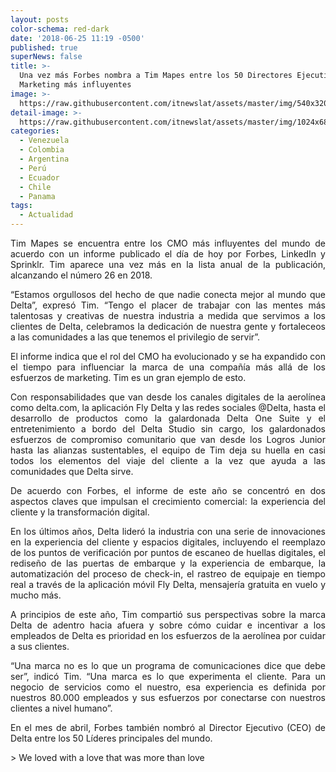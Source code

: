 ```yaml
---
layout: posts
color-schema: red-dark
date: '2018-06-25 11:19 -0500'
published: true
superNews: false
title: >-
  Una vez más Forbes nombra a Tim Mapes entre los 50 Directores Ejecutivos de
  Marketing más influyentes
image: >-
  https://raw.githubusercontent.com/itnewslat/assets/master/img/540x320/Mapes-Tim-p.jpg
detail-image: >-
  https://raw.githubusercontent.com/itnewslat/assets/master/img/1024x680/Mapes-Tim-g.jpg
categories:
  - Venezuela
  - Colombia
  - Argentina
  - Perú
  - Ecuador
  - Chile
  - Panama
tags:
  - Actualidad
---
```

<p style="text-align: justify;">Tim Mapes se encuentra entre los CMO más influyentes del mundo de acuerdo con un informe publicado el día de hoy por Forbes, LinkedIn y Sprinklr. Tim aparece una vez más en la lista anual de la publicación, alcanzando el número 26 en 2018.</p> 

<p style="text-align: justify;">“Estamos orgullosos del hecho de que nadie conecta mejor al mundo que Delta”, expresó Tim. “Tengo el placer de trabajar con las mentes más talentosas y creativas de nuestra industria a medida que servimos a los clientes de Delta, celebramos la dedicación de nuestra gente y fortaleceos a las comunidades a las que tenemos el privilegio de servir”.</p> 

<p style="text-align: justify;">El informe indica que el rol del CMO ha evolucionado y se ha expandido con el tiempo para influenciar la marca de una compañía más allá de los esfuerzos de marketing. Tim es un gran ejemplo de esto.</p> 

<p style="text-align: justify;">Con responsabilidades que van desde los canales digitales de la aerolínea como delta.com, la aplicación Fly Delta y las redes sociales @Delta, hasta el desarrollo de productos como la galardonada Delta One Suite y el entretenimiento a bordo del Delta Studio sin cargo, los galardonados esfuerzos de compromiso comunitario que van desde los Logros Junior hasta las alianzas sustentables, el equipo de Tim deja su huella en casi todos los elementos del viaje del cliente a la vez que ayuda a las comunidades que Delta sirve.</p> 

<p style="text-align: justify;">De acuerdo con Forbes, el informe de este año se concentró en dos aspectos claves que impulsan el crecimiento comercial: la experiencia del cliente y la transformación digital.</p> 

<p style="text-align: justify;">En los últimos años, Delta lideró la industria con una serie de innovaciones en la experiencia del cliente y espacios digitales, incluyendo el reemplazo de los puntos de verificación por puntos de escaneo de huellas digitales, el rediseño de las puertas de embarque y la experiencia de embarque, la automatización del proceso de check-in, el rastreo de equipaje en tiempo real a través de la aplicación móvil Fly Delta, mensajería gratuita en vuelo y mucho más.</p> 

<p style="text-align: justify;">A principios de este año, Tim compartió sus perspectivas sobre la marca Delta de adentro hacia afuera y sobre cómo cuidar e incentivar a los empleados de Delta es prioridad en los esfuerzos de la aerolínea por cuidar a sus clientes.</p> 

<p style="text-align: justify;">“Una marca no es lo que un programa de comunicaciones dice que debe ser”, indicó Tim. “Una marca es lo que experimenta el cliente. Para un negocio de servicios como el nuestro, esa experiencia es definida por nuestros 80.000 empleados y sus esfuerzos por conectarse con nuestros clientes a nivel humano”.</p> 

<p style="text-align: justify;">En el mes de abril, Forbes también nombró al Director Ejecutivo (CEO) de Delta entre los 50 Líderes principales del mundo.</p> 
> We loved with a love that was more than love



